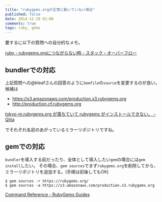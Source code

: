 ```yaml
---
title: "rubygems.orgが正常に動いていない場合"
published: false
date: 2014-12-29 01:00
comments: true
tags: ruby, gems
---
```


要するに以下の質問への自分的なメモ。

[ruby - rubygems.orgにつながらない時 - スタック・オーバーフロー](http://ja.stackoverflow.com/questions/2750/rubygems-org%e3%81%ab%e3%81%a4%e3%81%aa%e3%81%8c%e3%82%89%e3%81%aa%e3%81%84%e6%99%82#2754)

## bundlerでの対応

上記質問への@kleafさんの回答のように`Gemfile`の`source`を変更するのが良い。候補は

* https://s3.amazonaws.com/production.s3.rubygems.org
* http://production.cf.rubygems.org

[tokyo-m.rubygems.org が落ちていて rubygems がインストールできない。 - Qiita](http://qiita.com/Dominion525/items/f4614f34eb2d868bdeeb)

でそれぞれ名前のあがっているミラーリポジトリですね。

## gemでの対応

`bundler`を導入する前だったり、全体として導入したい`gem`の場合には`gem install`したい。
その場合、`gem sources`でまず`rubygems.org`を削除してから、ミラーリポジトリを追加する。(手順は前後してもOK)

~~~
$ gem sources -r https://rubygems.org/
$ gem sources -a https://s3.amazonaws.com/production.s3.rubygems.org
~~~

[Command Reference - RubyGems Guides](http://guides.rubygems.org/command-reference/#gem-sources)
